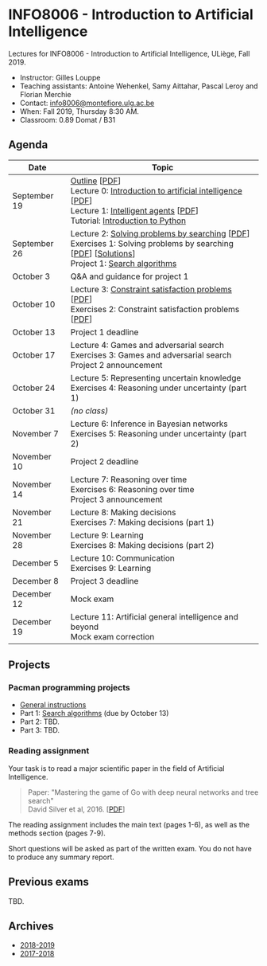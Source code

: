 # INFO8006 - Introduction to Artificial Intelligence

Lectures for INFO8006 - Introduction to Artificial Intelligence, ULiège, Fall 2019.

- Instructor: Gilles Louppe
- Teaching assistants: Antoine Wehenkel, Samy Aittahar, Pascal Leroy and Florian Merchie
- Contact: [info8006@montefiore.ulg.ac.be](mailto:info8006@montefiore.ulg.ac.be)
- When: Fall 2019, Thursday 8:30 AM.
- Classroom: 0.89 Domat / B31

## Agenda

| Date | Topic |
| --- | --- |
| September 19 | [Outline](https://glouppe.github.io/info8006-introduction-to-ai/?p=outline.md) [[PDF](https://glouppe.github.io/info8006-introduction-to-ai/pdf/outline.pdf)]<br>Lecture 0: [Introduction to artificial intelligence](https://glouppe.github.io/info8006-introduction-to-ai/?p=lecture0.md) [[PDF](https://glouppe.github.io/info8006-introduction-to-ai/pdf/lec0.pdf)]<br>Lecture 1: [Intelligent agents](https://glouppe.github.io/info8006-introduction-to-ai/?p=lecture1.md) [[PDF](https://glouppe.github.io/info8006-introduction-to-ai/pdf/lec1.pdf)]<br>Tutorial: [Introduction to Python](https://github.com/glouppe/info8006-introduction-to-ai/tree/master/python-tutorial) |
| September 26 | Lecture 2: [Solving problems by searching](https://glouppe.github.io/info8006-introduction-to-ai/?p=lecture2.md) [[PDF](https://glouppe.github.io/info8006-introduction-to-ai/pdf/lec2.pdf)]<br>Exercises 1: Solving problems by searching [[PDF](https://glouppe.github.io/info8006-introduction-to-ai/pdf/exercises1.pdf)] [[Solutions](https://glouppe.github.io/info8006-introduction-to-ai/pdf/solutions1.pdf)]<br>Project 1: [Search algorithms](https://github.com/glouppe/info8006-introduction-to-ai/tree/master/projects) |
| October 3 | Q&A and guidance for project 1 |
| October 10 | Lecture 3: [Constraint satisfaction problems](https://glouppe.github.io/info8006-introduction-to-ai/?p=lecture3.md) [[PDF](https://glouppe.github.io/info8006-introduction-to-ai/pdf/lec3.pdf)]<br>Exercises 2: Constraint satisfaction problems [[PDF](https://glouppe.github.io/info8006-introduction-to-ai/pdf/exercises2.pdf)]|
| October 13 | Project 1 deadline |
| October 17 | Lecture 4: Games and adversarial search<br>Exercises 3: Games and adversarial search <br>Project 2 announcement |
| October 24 | Lecture 5: Representing uncertain knowledge<br>Exercises 4: Reasoning under uncertainty (part 1) |
| October 31 | *(no class)* |
| November 7 | Lecture 6: Inference in Bayesian networks<br>Exercises 5: Reasoning under uncertainty (part 2) |
| November 10 | Project 2 deadline |
| November 14 | Lecture 7: Reasoning over time<br>Exercises 6: Reasoning over time<br>Project 3 announcement |
| November 21 | Lecture 8: Making decisions<br>Exercises 7: Making decisions (part 1)|
| November 28 | Lecture 9: Learning<br>Exercises 8: Making decisions (part 2) |
| December 5 | Lecture 10: Communication<br>Exercises 9: Learning |
| December 8 | Project 3 deadline |
| December 12 | Mock exam |
| December 19 | Lecture 11: Artificial general intelligence and beyond<br>Mock exam correction |

## Projects

### Pacman programming projects

- [General instructions](https://github.com/glouppe/info8006-introduction-to-ai/tree/master/projects)
- Part 1: [Search algorithms](https://github.com/glouppe/info8006-introduction-to-ai/tree/master/projects/project1) (due by October 13)
- Part 2: TBD.
- Part 3: TBD.

### Reading assignment

Your task is to read a major scientific paper in the field of Artificial Intelligence.

> Paper: "Mastering the game of Go with deep neural networks and tree search"<br>
> David Silver et al, 2016. [[PDF](https://storage.googleapis.com/deepmind-media/alphago/AlphaGoNaturePaper.pdf)]

The reading assignment includes the main text (pages 1-6), as well as the methods section (pages 7-9).

Short questions will be asked as part of the written exam. You do not have to produce any summary report.

## Previous exams

TBD.

## Archives

- [2018-2019](https://github.com/glouppe/info8006-introduction-to-ai/tree/info8006-2018)
- [2017-2018](https://github.com/glouppe/info8006-introduction-to-ai/tree/info8006-2017)
